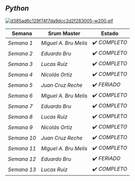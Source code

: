 ## *Python*

[![d385ad6c129f74f7da9dcc2d2f283005-w200.gif](https://i.postimg.cc/ncVjn8Q3/d385ad6c129f74f7da9dcc2d2f283005-w200.gif)](https://postimg.cc/yW5YTbjR)

| Semana | Srum Master | Estado | 
| ---- | ---- | ---- |
| *Semana 1* | *Miguel A. Bru Melis* | ✔️ *COMPLETO* |
| *Semana 2* | *Eduardo Bru* | ✔️ *COMPLETO* |
| *Semana 3* | *Lucas Ruiz* | ✔️ *COMPLETO* |
| *Semana 4* | *Nicolás Ortiz* | ✔️ *COMPLETO* |
| *Semana 5* | *Juan Cruz Reche* | ✔️ *FERIADO* |
| *Semana 6* | *Miguel A. Bru Melis* | ✔️ *COMPLETO* |
| *Semana 7* | *Eduardo Bru* | ✔️ *COMPLETO* |
| *Semana 8* | *Lucas Ruiz* | ✔️ *COMPLETO* |
| *Semana 9* | *Nicolás Ortiz* | ✔️ *COMPLETO* |
| *Semana 10* | *Juan Cruz Reche* | ✔️ *COMPLETO* |
| *Semana 11* | *Miguel A. Bru Melis* | ✔️ *COMPLETO* |
| *Semana 12* | *Eduardo Bru* | ✔️ *FERIADO* |
| *Semana 13* | *Lucas Ruiz* | ✔️ *COMPLETO* |

